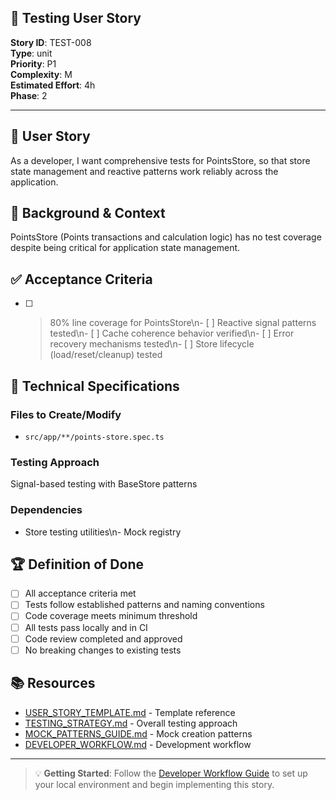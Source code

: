 ## 🧪 Testing User Story

**Story ID**: TEST-008  
**Type**: unit  
**Priority**: P1  
**Complexity**: M  
**Estimated Effort**: 4h  
**Phase**: 2

---

## 🎯 User Story

As a developer, I want comprehensive tests for PointsStore, so that store state management and reactive patterns work reliably across the application.

## 📖 Background & Context

PointsStore (Points transactions and calculation logic) has no test coverage despite being critical for application state management.

## ✅ Acceptance Criteria

- [ ] >80% line coverage for PointsStore\n- [ ] Reactive signal patterns tested\n- [ ] Cache coherence behavior verified\n- [ ] Error recovery mechanisms tested\n- [ ] Store lifecycle (load/reset/cleanup) tested

## 🔧 Technical Specifications

### Files to Create/Modify
- `src/app/**/points-store.spec.ts`


### Testing Approach
Signal-based testing with BaseStore patterns

### Dependencies
- Store testing utilities\n- Mock registry

## 🏆 Definition of Done

- [ ] All acceptance criteria met
- [ ] Tests follow established patterns and naming conventions
- [ ] Code coverage meets minimum threshold
- [ ] All tests pass locally and in CI
- [ ] Code review completed and approved
- [ ] No breaking changes to existing tests

## 📚 Resources

- [USER_STORY_TEMPLATE.md](./USER_STORY_TEMPLATE.md) - Template reference
- [TESTING_STRATEGY.md](./TESTING_STRATEGY.md) - Overall testing approach  
- [MOCK_PATTERNS_GUIDE.md](./MOCK_PATTERNS_GUIDE.md) - Mock creation patterns
- [DEVELOPER_WORKFLOW.md](./DEVELOPER_WORKFLOW.md) - Development workflow

---

> 💡 **Getting Started**: Follow the [Developer Workflow Guide](./DEVELOPER_WORKFLOW.md) to set up your local environment and begin implementing this story.